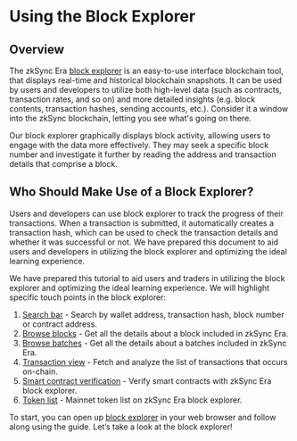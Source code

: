 # Using the Block Explorer

## Overview

The zkSync Era [block explorer](https://explorer.zksync.io/) is an easy-to-use interface blockchain tool, that displays real-time and historical blockchain snapshots. It can be used by users and developers to utilize both high-level data (such as contracts, transaction rates, and so on) and more detailed insights (e.g. block contents, transaction hashes, sending accounts, etc.).
Consider it a window into the zkSync blockchain, letting you see what's going on there.

Our block explorer graphically displays block activity, allowing users to engage with the data more effectively. They may seek a specific block number and investigate it further by reading the address and transaction details that comprise a block.

## Who Should Make Use of a Block Explorer?

Users and developers can use block explorer to track the progress of their transactions. When a transaction is submitted, it automatically creates a transaction hash, which can be used to check the transaction details and whether it was successful or not.
We have prepared this document to aid users and developers in utilizing the block explorer and optimizing the ideal learning experience.

We have prepared this tutorial to aid users and traders in utilizing the block explorer and optimizing the ideal learning experience. We will highlight specific touch points in the block explorer:

1. [Search bar](./search.md) - Search by wallet address, transaction hash, block number or contract address.
2. [Browse blocks](./block-view.md) - Get all the details about a block included in zkSync Era.
3. [Browse batches](./batches-view.md) - Get all the details about a batches included in zkSync Era.
4. [Transaction view](./block-view.md#transactions) - Fetch and analyze the list of transactions that occurs on-chain.
5. [Smart contract verification](./contract-verification.md) - Verify smart contracts with zkSync Era block explorer.
6. [Token list](./token-list.md) - Mainnet token list on zkSync Era block explorer.

To start, you can open up [block explorer](https://explorer.zksync.io/) in your web browser and follow along using the guide.
Let’s take a look at the block explorer!
